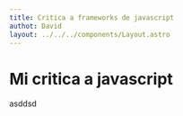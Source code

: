 ```yaml
---
title: Critica a frameworks de javascript
authot: David
layout: ../../../components/Layout.astro
---
```

# Mi critica a javascript

asddsd